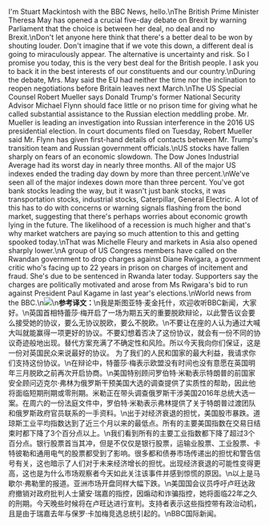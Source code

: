 I'm Stuart Mackintosh with the BBC News, hello.\nThe British Prime Minister Theresa May has opened a crucial five-day debate on Brexit by warning Parliament that the choice is between her deal, no deal and no Brexit.\nDon't let anyone here think that there's a better deal to be won by shouting louder. Don't imagine that if we vote this down, a different deal is going to miraculously appear. The alternative is uncertainty and risk. So I promise you today, this is the very best deal for the British people. I ask you to back it in the best interests of our constituents and our country.\nDuring the debate, Mrs. May said the EU had neither the time nor the inclination to reopen negotiations before Britain leaves next March.\nThe US Special Counsel Robert Mueller says Donald Trump's former National Security Advisor Michael Flynn should face little or no prison time for giving what he called substantial assistance to the Russian election meddling probe. Mr. Mueller is leading an investigation into Russian interference in the 2016 US presidential election. In court documents filed on Tuesday, Robert Mueller said Mr. Flynn has given first-hand details of contacts between Mr. Trump's transition team and Russian government officials.\nUS stocks have fallen sharply on fears of an economic slowdown. The Dow Jones Industrial Average had its worst day in nearly three months. All of the major US indexes ended the trading day down by more than three percent.\nWe've seen all of the major indexes down more than three percent. You've got bank stocks leading the way, but it wasn't just bank stocks, it was transportation stocks, industrial stocks, Caterpillar, General Electric. A lot of this has to do with concerns or warning signals flashing from the bond market, suggesting that there's perhaps worries about economic growth lying in the future. The likelihood of a recession is much higher and that's why market watchers are paying so much attention to this and getting spooked today.\nThat was Michelle Fleury and markets in Asia also opened sharply lower.\nA group of US Congress members have called on the Rwandan government to drop charges against Diane Rwigara, a government critic who's facing up to 22 years in prison on charges of incitement and fraud. She's due to be sentenced in Rwanda later today. Supporters say the charges are politically motivated and arose from Ms Rwigara's bid to run against President Paul Kagame in last year's elections.\nWorld news from the BBC.\n![](images/TheresaMay.jpg)\n**参考译文：**\n我是斯图亚特·麦金托什，欢迎收听BBC新闻，大家好。\n英国首相特蕾莎·梅开启了一场为期五天的重要脱欧辩论，以此警告议会要么接受她的协议，要么无协议脱欧，要么不脱欧。\n不要让在座的人认为通过大喊大叫就能赢得一项更好的协议。不要幻想着否决了这份协议，就会有一份不同的协议奇迹般地出现。替代方案充满了不确定性和风险。所以今天我向你们保证，这是一份对英国民众来说最好的协议。 为了我们的人民和国家的最大利益，我请求你们支持这份协议。\n在辩论中，特蕾莎·梅表示欧盟没有时间也没有意愿在英国明年三月脱欧之前再次开启协商。\n美国特别顾问罗伯特·米勒表示特朗普的前国家安全顾问迈克尔·弗林为俄罗斯干预美国大选的调查提供了实质性的帮助，因此他将面临短期刑期或零刑期。米勒正在带头调查俄罗斯干涉美国2016年总统大选一案。在周六的一份法庭文件中，罗伯特·米勒表示弗林提供了关于特朗普过渡团队和俄罗斯政府官员联系的一手资料。\n出于对经济衰退的担忧，美国股市暴跌。道琼斯工业平均指数达到了近三个月以来的最低点。所有的主要美国指数在交易日结束时都下降了3个百分点以上。\n我们看到所有的主要工业指数都下降了超过3个百分点。银行股票首当其冲，但是不仅仅是银行股票，运输业股票、工业股票、卡特彼勒和通用电气的股票都受到了影响。很多都和债券市场传递出的担忧和警告信号有关，这也暗示了人们对于未来经济增长的担忧。出现经济衰退的可能性变得更高，这也是为什么市场观察者今天如此关注该事件并感到惊慌的原因。\n以上是马歇尔·弗勒里的报道。亚洲市场开盘同样大幅下跌。\n美国国会议员呼吁卢旺达政府撤销对政府批判人士黛安·瑞嘉的指控，因煽动和诈骗指控，她将面临22年之久的刑期。今天晚些时候将在卢旺达进行宣判。支持者表示这些指控带有政治动机，且是由于瑞嘉去年与保罗·卡加梅竞选总统引起的。\nBBC国际新闻。
        